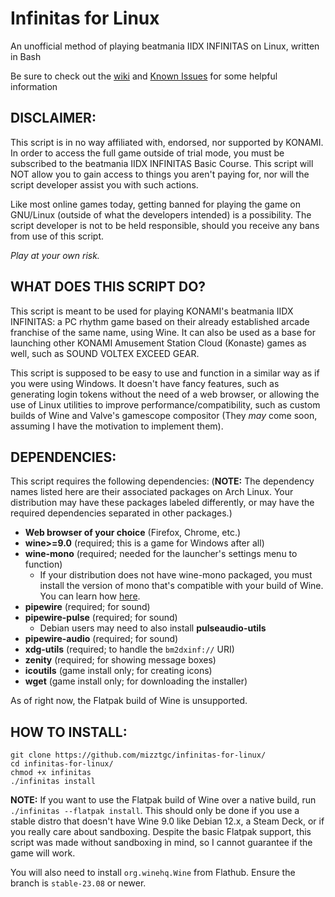 # Infinitas for Linux
An unofficial method of playing beatmania IIDX INFINITAS on Linux, written in Bash

Be sure to check out the [wiki](https://github.com/mizztgc/infinitas-for-linux/wiki) and [Known Issues](https://github.com/mizztgc/infinitas-for-linux/wiki/Known-Issues) for some helpful information

## DISCLAIMER:

This script is in no way affiliated with, endorsed, nor supported by KONAMI. In order to access the full game outside of trial mode, you must be subscribed to the beatmania IIDX INFINITAS Basic Course. This script will NOT allow you to gain access to things you aren't paying for, nor will the script developer assist you with such actions.

Like most online games today, getting banned for playing the game on GNU/Linux (outside of what the developers intended) is a possibility. The script developer is not to be held responsible, should you receive any bans from use of this script.

*Play at your own risk.*

## WHAT DOES THIS SCRIPT DO?

This script is meant to be used for playing KONAMI's beatmania IIDX INFINITAS: a PC rhythm game based on their already established arcade franchise of the same name, using Wine. It can also be used as a base for launching other KONAMI Amusement Station Cloud (Konaste) games as well, such as SOUND VOLTEX EXCEED GEAR.

This script is supposed to be easy to use and function in a similar way as if you were using Windows. It doesn't have fancy features, such as generating login tokens without the need of a web browser, or allowing the use of Linux utilities to improve performance/compatibility, such as custom builds of Wine and Valve's gamescope compositor (They *may* come soon, assuming I have the motivation to implement them).

## DEPENDENCIES:

This script requires the following dependencies: (**NOTE:** The dependency names listed here are their associated packages on Arch Linux. Your distribution may have these packages labeled differently, or may have the required dependencies separated in other packages.)

* **Web browser of your choice** (Firefox, Chrome, etc.)
* **wine>=9.0** (required; this is a game for Windows after all)
* **wine-mono** (required; needed for the launcher's settings menu to function)
  * If your distribution does not have wine-mono packaged, you must install the version of mono that's compatible with your build of Wine. You can learn how [here](https://gitlab.winehq.org/wine/wine/-/wikis/Wine-Mono).
* **pipewire** (required; for sound)
* **pipewire-pulse** (required; for sound)
  * Debian users may need to also install **pulseaudio-utils**
* **pipewire-audio** (required; for sound)
* **xdg-utils** (required; to handle the `bm2dxinf://` URI)
* **zenity** (required; for showing message boxes)
* **icoutils** (game install only; for creating icons)
* **wget** (game install only; for downloading the installer)

As of right now, the Flatpak build of Wine is unsupported.

## HOW TO INSTALL:
```
git clone https://github.com/mizztgc/infinitas-for-linux/
cd infinitas-for-linux/
chmod +x infinitas
./infinitas install
```

**NOTE:** If you want to use the Flatpak build of Wine over a native build, run `./infinitas --flatpak install`. This should only be done if you use a stable distro that doesn't have Wine 9.0 like Debian 12.x, a Steam Deck, or if you really care about sandboxing. Despite the basic Flatpak support, this script was made without sandboxing in mind, so I cannot guarantee if the game will work.

You will also need to install `org.winehq.Wine` from Flathub. Ensure the branch is `stable-23.08` or newer.
